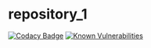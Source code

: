 # repository_1
[![Codacy Badge](https://api.codacy.com/project/badge/Grade/29db0757404d4c94bd76fa5e32f1af16)](https://www.codacy.com/app/belensuu23/repository_1?utm_source=github.com&amp;utm_medium=referral&amp;utm_content=belensuu23/repository_1&amp;utm_campaign=Badge_Grade)
<a href="https://snyk.io/test/github/{username}/{repo}"><img src="https://snyk.io/test/github/{username}/{repo}/badge.svg" alt="Known Vulnerabilities" data-canonical-src="https://snyk.io/test/github/{username}/{repo}" style="max-width:100%;"/></a>
